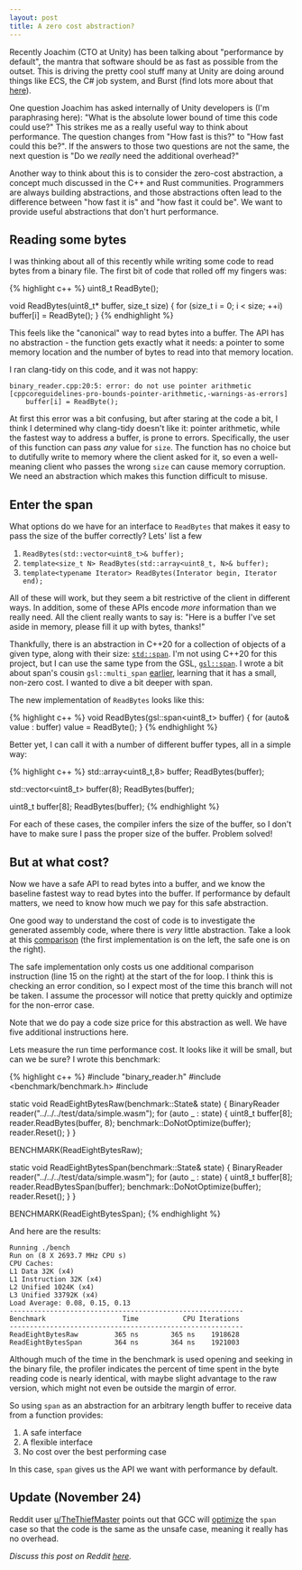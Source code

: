 ```yaml
---
layout: post
title: A zero cost abstraction?
---
```

Recently Joachim (CTO at Unity) has been talking about "performance by
default", the mantra that software should be as fast as possible from the outset.
This is driving the pretty cool stuff many at Unity are doing around things like
ECS, the C# job system, and Burst (find lots more about that
[here](https://unity3d.com/unity/features/job-system-ECS)).

One question Joachim has asked internally of Unity developers is (I'm paraphrasing
here): "What is the absolute lower bound of time this code could use?" This
strikes me as a really useful way to think about performance. The question changes
from "How fast is this?" to "How fast could this be?". If the answers to those two
questions are not the same, the next question is "Do we _really_ need the
additional overhead?"

Another way to think about this is to consider the zero-cost abstraction, a concept
much discussed in the C++ and Rust communities. Programmers are always building
abstractions, and those abstractions often lead to the difference between "how fast
it is" and "how fast it could be". We want to provide useful abstractions that
don't hurt performance.

## Reading some bytes

I was thinking about all of this recently while writing some code to read bytes
from a binary file. The first bit of code that rolled off my fingers was:

{% highlight c++ %}
uint8_t ReadByte();

void ReadBytes(uint8_t* buffer, size_t size)
{
  for (size_t i = 0; i < size; ++i)
      buffer[i] = ReadByte();
}
{% endhighlight %}

This feels like the "canonical" way to read bytes into a buffer. The API has no
abstraction - the function gets exactly what it needs: a pointer to some memory
location and the number of bytes to read into that memory location.

I ran clang-tidy on this code, and it was not happy:

```
binary_reader.cpp:20:5: error: do not use pointer arithmetic
[cppcoreguidelines-pro-bounds-pointer-arithmetic,-warnings-as-errors]
    buffer[i] = ReadByte();
```

At first this error was a bit confusing, but after staring at the code a bit, I
think I determined why clang-tidy doesn't like it: pointer arithmetic, while the
fastest way to address a buffer, is prone to errors. Specifically, the user of this
function can pass _any_ value for `size`. The function has no choice but to
dutifully write to memory where the client asked for it, so even a well-meaning
client who passes the wrong `size` can cause memory corruption.  We need an
abstraction which makes this function difficult to misuse.

## Enter the span

What options do we have for an interface to `ReadBytes` that makes it easy to pass
the size of the buffer correctly? Lets' list a few

1. `ReadBytes(std::vector<uint8_t>& buffer);`
2. `template<size_t N> ReadBytes(std::array<uint8_t, N>& buffer);`
3. `template<typename Iterator> ReadBytes(Interator begin, Iterator end);`

All of these will work, but they seem a bit restrictive of the client in different
ways. In addition, some of these APIs encode _more_ information than we really
need. All the client really wants to say is: "Here is a buffer I've set aside in
memory, please fill it up with bytes, thanks!"

Thankfully, there is an abstraction in C++20 for a collection of objects of a given
type, along with their size:
[`std::span`](https://en.cppreference.com/w/cpp/container/span). I'm not using
C++20 for this project, but I can use the same type from the GSL,
[`gsl::span`](https://github.com/Microsoft/GSL/blob/master/include/gsl/span). I
wrote a bit about span's cousin `gsl::multi_span` [earlier](/using-span-with-argv),
learning that it has a small, non-zero cost. I wanted to dive a bit deeper with
span.

The new implementation of `ReadBytes` looks like this:

{% highlight c++ %}
void ReadBytes(gsl::span<uint8_t> buffer)
{
  for (auto& value : buffer)
    value = ReadByte();
}
{% endhighlight %}

Better yet, I can call it with a number of different buffer types, all in a simple
way:

{% highlight c++ %}
std::array<uint8_t,8> buffer;
ReadBytes(buffer);

std::vector<uint8_t> buffer(8);
ReadBytes(buffer);

uint8_t buffer[8];
ReadBytes(buffer);
{% endhighlight %}

For each of these cases, the compiler infers the size of the buffer, so I don't
have to make sure I pass the proper size of the buffer. Problem solved!

## But at what cost?

Now we have a safe API to read bytes into a buffer, and we know the baseline
fastest way to read bytes into the buffer. If performance by default matters, we
need to know how much we pay for this safe abstraction.

One good way to understand the cost of code is to investigate the generated
assembly code, where there is _very_ little abstraction. Take a look at this
[comparison](https://godbolt.org/z/BdEqK5) (the first implementation is on the
left, the safe one is on the right).

The safe implementation only costs us one additional comparison instruction (line
15 on the right) at the start of the for loop. I think this is checking an error
condition, so I expect most of the time this branch will not be taken. I assume the
processor will notice that pretty quickly and optimize for the non-error case.

Note that we do pay a code size price for this abstraction as well. We have five
additional instructions here.

Lets measure the run time performance cost. It looks like it will be small, but can
we be sure? I wrote this benchmark:

{% highlight c++ %}
#include "binary_reader.h"
#include <benchmark/benchmark.h>
#include <vector>

static void ReadEightBytesRaw(benchmark::State& state)
{
  BinaryReader reader("../../../test/data/simple.wasm");
  for (auto _ : state)
  {
    uint8_t buffer[8];
    reader.ReadBytes(buffer, 8);
    benchmark::DoNotOptimize(buffer);
    reader.Reset();
  }
}

BENCHMARK(ReadEightBytesRaw);

static void ReadEightBytesSpan(benchmark::State& state)
{
  BinaryReader reader("../../../test/data/simple.wasm");
  for (auto _ : state)
  {
    uint8_t buffer[8];
    reader.ReadBytesSpan(buffer);
    benchmark::DoNotOptimize(buffer);
    reader.Reset();
  }
}

BENCHMARK(ReadEightBytesSpan);
{% endhighlight %}

And here are the results:

```
Running ./bench
Run on (8 X 2693.7 MHz CPU s)
CPU Caches:
L1 Data 32K (x4)
L1 Instruction 32K (x4)
L2 Unified 1024K (x4)
L3 Unified 33792K (x4)
Load Average: 0.08, 0.15, 0.13
----------------------------------------------------------
Benchmark                   Time           CPU Iterations
----------------------------------------------------------
ReadEightBytesRaw         365 ns        365 ns    1918628
ReadEightBytesSpan        364 ns        364 ns    1921003
```

Although much of the time in the benchmark is used opening and seeking in the
binary file, the profiler indicates the percent of time spent in the byte reading
code is nearly identical, with maybe slight advantage to the raw version, which
might not even be outside the margin of error.

So using `span` as an abstraction for an arbitrary length buffer to receive data
from a function provides:

1. A safe interface
2. A flexible interface
3. No cost over the best performing case

In this case, `span` gives us the API we want with performance by default.

## Update (November 24)

Reddit user [u/TheThiefMaster](https://www.reddit.com/user/TheThiefMaster) points
out that GCC will [optimize](https://godbolt.org/z/UrDA07) the `span` case so that
the code is the same as the unsafe case, meaning it really has no overhead.

_Discuss this post on Reddit
[here](https://www.reddit.com/r/cpp/comments/9z2hqq/a_zero_cost_abstraction/)._

